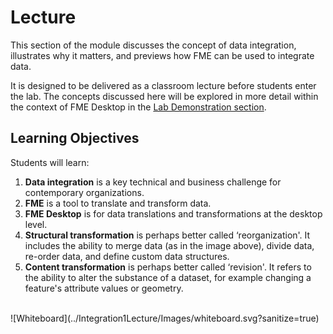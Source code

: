 # Lecture

This section of the module discusses the concept of data integration, illustrates why it matters, and previews how FME can be used to integrate data.

It is designed to be delivered as a classroom lecture before students enter the lab. The concepts discussed here will be explored in more detail within the context of FME Desktop in the [Lab Demonstration section](../Integration2LabDemonstration/2.00.LabDemonstration.md).

## Learning Objectives

Students will learn:

1. **Data integration** is a key technical and business challenge for contemporary organizations.
2. **FME** is a tool to translate and transform data.
3. **FME Desktop** is for data translations and transformations at the desktop level.
4. **Structural transformation** is perhaps better called ‘reorganization'. It includes the ability to merge data (as in the image above), divide data, re-order data, and define custom data structures.
5. **Content transformation** is perhaps better called ‘revision'. It refers to the ability to alter the substance of a dataset, for example changing a feature's attribute values or geometry.

<br>
![Whiteboard](../Integration1Lecture/Images/whiteboard.svg?sanitize=true)

